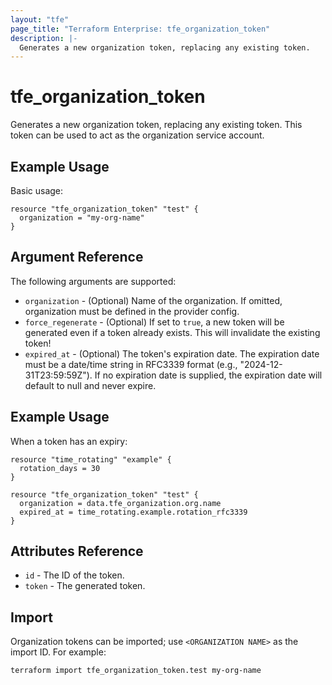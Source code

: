 ```yaml
---
layout: "tfe"
page_title: "Terraform Enterprise: tfe_organization_token"
description: |-
  Generates a new organization token, replacing any existing token.
---
```


# tfe_organization_token

Generates a new organization token, replacing any existing token. This token
can be used to act as the organization service account.

## Example Usage

Basic usage:

```hcl
resource "tfe_organization_token" "test" {
  organization = "my-org-name"
}
```

## Argument Reference

The following arguments are supported:

* `organization` - (Optional) Name of the organization. If omitted, organization must be defined in the provider config.
* `force_regenerate` - (Optional) If set to `true`, a new token will be
  generated even if a token already exists. This will invalidate the existing
  token!
* `expired_at` - (Optional) The token's expiration date. The expiration date must be a date/time string in RFC3339 
format (e.g., "2024-12-31T23:59:59Z"). If no expiration date is supplied, the expiration date will default to null and 
never expire.

## Example Usage

When a token has an expiry:

```hcl
resource "time_rotating" "example" {
  rotation_days = 30
}

resource "tfe_organization_token" "test" {
  organization = data.tfe_organization.org.name
  expired_at = time_rotating.example.rotation_rfc3339
}
```

## Attributes Reference

* `id` - The ID of the token.
* `token` - The generated token.

## Import

Organization tokens can be imported; use `<ORGANIZATION NAME>` as the import ID.
For example:

```shell
terraform import tfe_organization_token.test my-org-name
```
